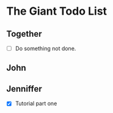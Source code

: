 <link rel="stylesheet" type="text/css" href="../testplan.css">

The Giant Todo List
===

Together
--

- [ ] Do something not done.

John
-- 

Jenniffer
--
- [x] Tutorial part one